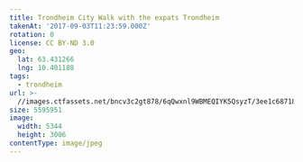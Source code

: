 ```yaml
---
title: Trondheim City Walk with the expats Trondheim
takenAt: '2017-09-03T11:23:59.000Z'
rotation: 0
license: CC BY-ND 3.0
geo:
  lat: 63.431266
  lng: 10.401188
tags:
  - trondheim
url: >-
  //images.ctfassets.net/bncv3c2gt878/6qQwxnl9WBMEQIYK5QsyzT/3ee1c6871855ea4ce55997ef91445dbf/trondheim-city-walk-with-the-expats-trondheim_37008685945_o
size: 5595951
image:
  width: 5344
  height: 3006
contentType: image/jpeg
---
```


